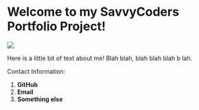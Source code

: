 # Welcome to my SavvyCoders Portfolio Project!



![](https://i.ytimg.com/vi/aaqzPMOd_1g/maxresdefault.jpg)


Here is a little bit of text about me!
Blah blah, blah blah blah b  lah.


Contact Information:
1. **GitHub**
2. **Email**
3. **Something else**


